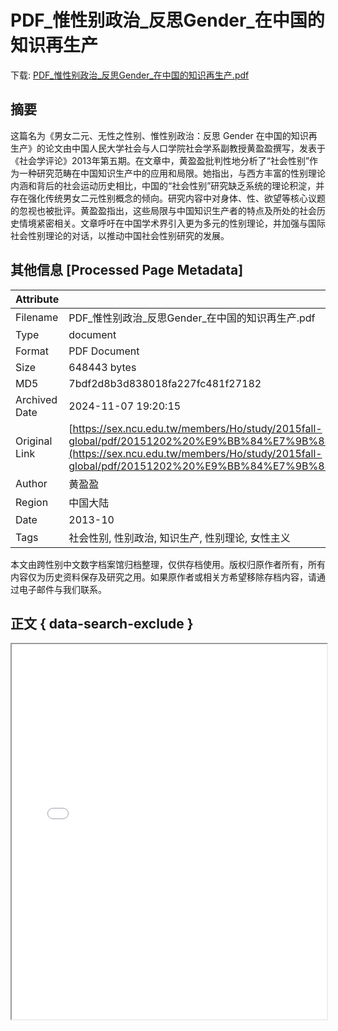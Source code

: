 # PDF_惟性别政治_反思Gender_在中国的知识再生产

<!-- tcd_download_link -->
下载: <a href="PDF_惟性别政治_反思Gender_在中国的知识再生产.pdf" download>PDF_惟性别政治_反思Gender_在中国的知识再生产.pdf</a>
<!-- tcd_download_link_end -->

## 摘要

<!-- tcd_abstract -->
这篇名为《男女二元、无性之性别、惟性别政治：反思 Gender 在中国的知识再生产》的论文由中国人民大学社会与人口学院社会学系副教授黄盈盈撰写，发表于《社会学评论》2013年第五期。在文章中，黄盈盈批判性地分析了“社会性别”作为一种研究范畴在中国知识生产中的应用和局限。她指出，与西方丰富的性别理论内涵和背后的社会运动历史相比，中国的“社会性别”研究缺乏系统的理论积淀，并存在强化传统男女二元性别概念的倾向。研究内容中对身体、性、欲望等核心议题的忽视也被批评。黄盈盈指出，这些局限与中国知识生产者的特点及所处的社会历史情境紧密相关。文章呼吁在中国学术界引入更为多元的性别理论，并加强与国际社会性别理论的对话，以推动中国社会性别研究的发展。

<!-- tcd_abstract_end -->

## 其他信息 [Processed Page Metadata]

| Attribute       | Value                                  |
|-----------------|----------------------------------------|
| Filename        | PDF_惟性别政治_反思Gender_在中国的知识再生产.pdf                             |
| Type            | document                                 |
| Format          | PDF Document                               |
| Size            | 648443 bytes                           |
| MD5             | 7bdf2d8b3d838018fa227fc481f27182                                  |
| Archived Date   | 2024-11-07 19:20:15                             |
| Original Link   | [https://sex.ncu.edu.tw/members/Ho/study/2015fall-global/pdf/20151202%20%E9%BB%84%E7%9B%88%E7%9B%88%EF%BC%8D%E5%94%AF%E6%80%A7%E5%88%AB%E6%94%BF%E6%B2%BB%E6%96%870829.pdf](https://sex.ncu.edu.tw/members/Ho/study/2015fall-global/pdf/20151202%20%E9%BB%84%E7%9B%88%E7%9B%88%EF%BC%8D%E5%94%AF%E6%80%A7%E5%88%AB%E6%94%BF%E6%B2%BB%E6%96%870829.pdf)                         |
| Author          | 黄盈盈                               |
| Region          | 中国大陆                               |
| Date            | 2013-10                                 |
| Tags            | 社会性别, 性别政治, 知识生产, 性别理论, 女性主义                                 |

本文由跨性别中文数字档案馆归档整理，仅供存档使用。版权归原作者所有，所有内容仅为历史资料保存及研究之用。如果原作者或相关方希望移除存档内容，请通过电子邮件与我们联系。

## 正文 { data-search-exclude }

<!-- tcd_main_text -->
<iframe src="../PDF_惟性别政治_反思Gender_在中国的知识再生产.pdf" width="100%" height="600px">
    <p>无法显示PDF，请下载查看。</p>
</iframe>
<!-- tcd_main_text_end -->

